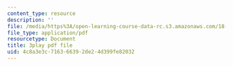 ```yaml
---
content_type: resource
description: ''
file: /media/https%3A/open-learning-course-data-rc.s3.amazonaws.com/18-02sc-multivariable-calculus-fall-2010/4c8a3e3c716366392de24d399fe82032_rtEaK_Jp7zU.pdf
file_type: application/pdf
resourcetype: Document
title: 3play pdf file
uid: 4c8a3e3c-7163-6639-2de2-4d399fe82032
---
```

